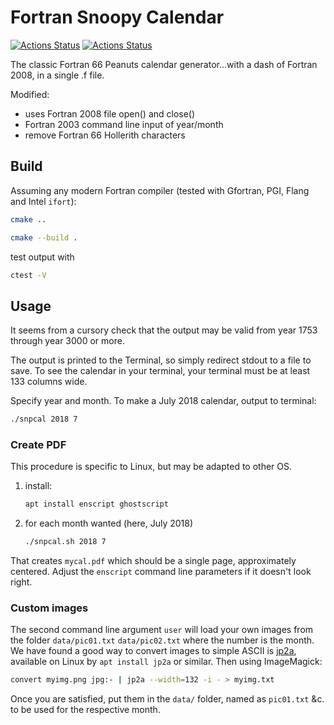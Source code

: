 # Fortran Snoopy Calendar

[![Actions Status](https://github.com/fortran-gaming/snoopy-calendar/workflows/ci_cmake/badge.svg)](https://github.com/fortran-gaming/snoopy-calendar/actions)
[![Actions Status](https://github.com/fortran-gaming/snoopy-calendar/workflows/ci_meson/badge.svg)](https://github.com/fortran-gaming/snoopy-calendar/actions)

The classic Fortran 66 Peanuts calendar generator...with a dash of Fortran 2008, in a single .f file.

Modified:

* uses Fortran 2008 file open() and close()
* Fortran 2003 command line input of year/month
* remove Fortran 66 Hollerith characters

## Build

Assuming any modern Fortran compiler (tested with Gfortran, PGI, Flang and Intel `ifort`):

```sh
cmake ..

cmake --build .
```

test output with

```sh
ctest -V
```

## Usage

It seems from a cursory check that the output may be valid from year 1753 through year 3000 or more.

The output is printed to the Terminal, so simply redirect stdout to a file to save.
To see the calendar in your terminal, your terminal must be at least 133 columns wide.

Specify year and month.
To make a July 2018 calendar, output to terminal:

```sh
./snpcal 2018 7
```

### Create PDF

This procedure is specific to Linux, but may be adapted to other OS.

1. install:
   ```sh
   apt install enscript ghostscript
   ```
2. for each month wanted (here, July 2018)
   ```sh
   ./snpcal.sh 2018 7
   ```

That creates `mycal.pdf` which should be a single page, approximately centered.
Adjust the `enscript` command line parameters if it doesn't look right.

### Custom images

The second command line argument `user` will load your own images from the folder `data/pic01.txt` `data/pic02.txt` where the number is the month.
We have found a good way to convert images to simple ASCII is
[jp2a](https://csl.name/jp2a/), available on Linux by `apt install jp2a` or similar.
Then using ImageMagick:

```sh
convert myimg.png jpg:- | jp2a --width=132 -i - > myimg.txt
```

Once you are satisfied, put them in the `data/` folder, named as `pic01.txt` &c. to be used for the respective month.
